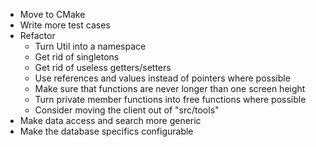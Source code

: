 * Move to CMake
* Write more test cases
* Refactor
   * Turn Util into a namespace
   * Get rid of singletons
   * Get rid of useless getters/setters
   * Use references and values instead of pointers where possible
   * Make sure that functions are never longer than one screen height
   * Turn private member functions into free functions where possible
   * Consider moving the client out of "src/tools"
* Make data access and search more generic
* Make the database specifics configurable



